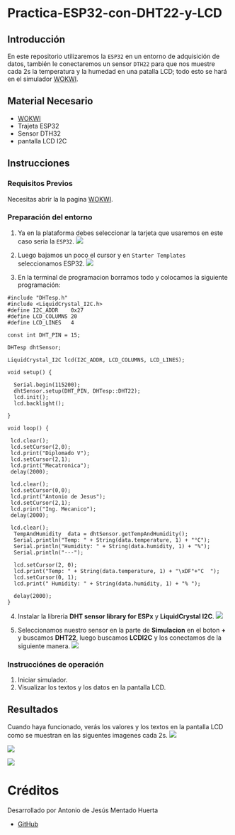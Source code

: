 # Practica-ESP32-con-DHT22-y-LCD

## Introducción
En este repositorio utilizaremos la ```ESP32``` en un entorno de adquisición de datos, también le conectaremos un sensor ```DTH22``` para que nos muestre cada 2s la temperatura y la humedad en una patalla LCD; todo esto se hará en el simulador  [WOKWI](https://wokwi.com/).


## Material Necesario
- [WOKWI](https://wokwi.com/)
- Trajeta ESP32
- Sensor DTH32
- pantalla LCD I2C


## Instrucciones

### Requisitos Previos

Necesitas abrir la la pagina [WOKWI](https://wokwi.com/).


### Preparación del entorno

1. Ya en la plataforma debes seleccionar la tarjeta que usaremos en este caso seria la  ```ESP32```.
![](https://github.com/AntoniodeJesus19/Practica-ESP32-con-DHT22/blob/main/Captura%20de%20pantalla%202024-12-09%20223637.png?raw=true)

2. Luego bajamos un poco el cursor y en ```Starter Templates``` seleccionamos ESP32.
![](https://github.com/AntoniodeJesus19/Practica-ESP32-con-DHT22/blob/main/Captura%20de%20pantalla%202024-12-09%20224130.png?raw=true)

3. En la terminal de programacion borramos todo y colocamos la siguiente programación:
```
#include "DHTesp.h"
#include <LiquidCrystal_I2C.h>
#define I2C_ADDR    0x27
#define LCD_COLUMNS 20
#define LCD_LINES   4

const int DHT_PIN = 15;

DHTesp dhtSensor;

LiquidCrystal_I2C lcd(I2C_ADDR, LCD_COLUMNS, LCD_LINES);

void setup() {

  Serial.begin(115200);
  dhtSensor.setup(DHT_PIN, DHTesp::DHT22);
  lcd.init();
  lcd.backlight();

}

void loop() {

 lcd.clear();
 lcd.setCursor(2,0);
 lcd.print("Diplomado V");
 lcd.setCursor(2,1);
 lcd.print("Mecatronica");
 delay(2000);

 lcd.clear();
 lcd.setCursor(0,0);
 lcd.print("Antonio de Jesus");
 lcd.setCursor(2,1);
 lcd.print("Ing. Mecanico");
 delay(2000);

 lcd.clear();
  TempAndHumidity  data = dhtSensor.getTempAndHumidity();
  Serial.println("Temp: " + String(data.temperature, 1) + "°C");
  Serial.println("Humidity: " + String(data.humidity, 1) + "%");
  Serial.println("---");
  
  lcd.setCursor(2, 0);
  lcd.print("Temp: " + String(data.temperature, 1) + "\xDF"+"C  ");
  lcd.setCursor(0, 1);
  lcd.print(" Humidity: " + String(data.humidity, 1) + "% ");

  delay(2000);
}

```

4. Instalar la libreria **DHT sensor library for ESPx** y **LiquidCrystal I2C**.
![](https://github.com/AntoniodeJesus19/Practica-ESP32-con-DHT22-y-LCD/blob/main/Captura%20de%20pantalla%202024-12-10%20002136.png?raw=true)

5. Seleccionamos nuestro sensor en la parte de **Simulacion** en el boton **+** y buscamos **DHT22**, luego buscamos **LCDI2C** y los conectamos de la siguiente manera.
![](https://github.com/AntoniodeJesus19/Practica-ESP32-con-DHT22-y-LCD/blob/main/Captura%20de%20pantalla%202024-12-10%20002227.png?raw=true)


### Instrucciónes de operación

1. Iniciar simulador.
2. Visualizar los textos y los datos en la pantalla LCD.


## Resultados

Cuando haya funcionado, verás los valores y los textos en la pantalla LCD como se muestran en las siguentes imagenes cada 2s.
![](https://github.com/AntoniodeJesus19/Practica-ESP32-con-DHT22-y-LCD/blob/main/Captura%20de%20pantalla%202024-12-10%20002523.png?raw=true)

![](https://github.com/AntoniodeJesus19/Practica-ESP32-con-DHT22-y-LCD/blob/main/Captura%20de%20pantalla%202024-12-10%20002535.png?raw=true)

![](https://github.com/AntoniodeJesus19/Practica-ESP32-con-DHT22-y-LCD/blob/main/Captura%20de%20pantalla%202024-12-10%20002551.png?raw=true)


# Créditos

Desarrollado por Antonio de Jesús Mentado Huerta

- [GitHub](https://github.com/AntoniodeJesus19)
